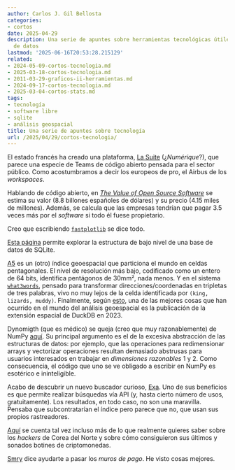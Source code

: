 ```yaml
---
author: Carlos J. Gil Bellosta
categories:
- cortos
date: 2025-04-29
description: Una serie de apuntes sobre herramientas tecnológicas útiles para el análisis
  de datos
lastmod: '2025-06-16T20:53:28.215129'
related:
- 2024-05-09-cortos-tecnologia.md
- 2025-03-18-cortos-tecnologia.md
- 2011-03-29-graficos-ii-herramientas.md
- 2024-09-17-cortos-tecnologia.md
- 2025-03-04-cortos-stats.md
tags:
- tecnología
- software libre
- sqlite
- análisis geospacial
title: Una serie de apuntes sobre tecnología
url: /2025/04/29/cortos-tecnologia/
---
```


El estado francés ha creado una plataforma, [La Suite](https://lasuite.numerique.gouv.fr/en) (¿_Numérique_?), que parece una especie de Teams de código abierto pensada para el sector público. Como acostumbramos a decir los europeos de pro, el Airbus de los _workspaces_.

Hablando de código abierto, en [_The Value of Open Source Software_](https://www.hbs.edu/faculty/Pages/item.aspx?num=65230) se estima su valor (8.8 billones españoles de dólares) y su precio (4.15 miles de millones). Además, se calcula que las empresas tendrían que pagar 3.5 veces más por el _software_ si todo él fuese propietario.

Creo que escribiendo [`fastplotlib`](https://fastplotlib.org/) se dice todo.

[Esta página](https://sqlite-internal.pages.dev/) permite explorar la estructura de bajo nivel de una base de datos de SQLite.

[A5](https://a5geo.org) es un (otro) índice geoespacial que particiona el mundo en celdas pentagonales. El nivel de resolución más bajo, codificado como un entero de 64 bits, identifica pentágonos de 30mm², nada menos. Y en el sistema [`what3words`](https://what3words.com), pensado para transformar direcciones/coordenadas en tripletas de tres palabras, vivo no muy lejos de la celda identificada por `(king,  lizards, muddy)`. Finalmente, según [esto](https://www.dbreunig.com/2025/05/03/duckdb-is-the-most-impactful-geospatial-software-in-a-decade.html), una de las mejores cosas que han ocurrido en el mundo del análisis geoespacial es la publicación de la extensión espacial de DuckDB en 2023.

Dynomigth (que es médico) se queja (creo que muy razonablemente) de NumPy [aquí](https://dynomight.net/numpy/). Su principal argumento es el de la excesiva abstracción de las estructuras de datos: por ejemplo, que las operaciones para redimensionar arrays y vectorizar operaciones resultan demasiado abstrusas para usuarios interesados en trabajar en _dimensiones razonables_ 1 y 2. Como consecuencia, el código que uno se ve obligado a escribir en NumPy es esotérico e ininteligible.

Acabo de descubrir un nuevo buscador curioso, [Exa](https://exa.ai/). Uno de sus beneficios es que permite realizar búsquedas vía API (y, hasta cierto número de usos, gratuitamente). Los resultados, en todo caso, no son una maravilla. Pensaba que subcontratarían el índice pero parece que no, que usan sus propios rastreadores.

[Aquí](https://blog.dshr.org/2025/03/software-supply-chain-attack.html) se cuenta tal vez incluso más de lo que realmente quieres saber sobre los _hackers_ de Corea del Norte y sobre cómo consiguieron sus últimos y sonados botines de criptomonedas.

[Smry](https://www.smry.ai/) dice ayudarte a pasar los _muros de pago_. He visto cosas mejores.